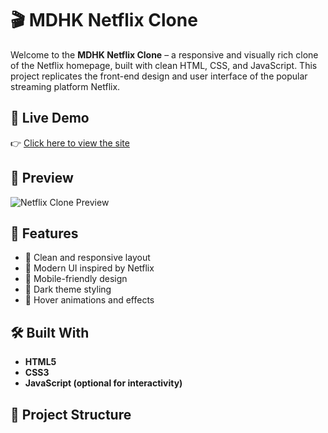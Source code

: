 # 🎬 MDHK Netflix Clone

Welcome to the **MDHK Netflix Clone** – a responsive and visually rich clone of the Netflix homepage, built with clean HTML, CSS, and JavaScript. This project replicates the front-end design and user interface of the popular streaming platform Netflix.

## 🔗 Live Demo

👉 [Click here to view the site](https://001madhankumar.github.io/Netflix-Redesign/)

## 📸 Preview

![Netflix Clone Preview](preview.png) <!-- Replace with actual screenshot filename -->

## 🚀 Features

- 🎥 Clean and responsive layout
- 🎨 Modern UI inspired by Netflix
- 📱 Mobile-friendly design
- 🌙 Dark theme styling
- 🔁 Hover animations and effects

## 🛠️ Built With

- **HTML5**
- **CSS3**
- **JavaScript (optional for interactivity)**

## 📁 Project Structure

